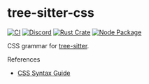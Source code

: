 # tree-sitter-css

[![CI](https://github.com/tree-sitter/tree-sitter-css/actions/workflows/ci.yml/badge.svg)](https://github.com/tree-sitter/tree-sitter-css/actions/workflows/ci.yml)
[![Discord](https://img.shields.io/discord/1063097320771698699?logo=discord)](https://discord.gg/w7nTvsVJhm)
[![Rust Crate](https://img.shields.io/crates/v/tree-sitter-css.svg)](https://crates.io/crates/tree-sitter-css)
[![Node Package](https://img.shields.io/npm/v/tree-sitter-css.svg)](https://www.npmjs.com/package/tree-sitter-css)

CSS grammar for [tree-sitter](https://github.com/tree-sitter/tree-sitter).

References

- [CSS Syntax Guide](https://developer.mozilla.org/en-US/docs/Web/CSS/Syntax)
